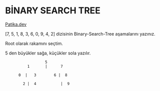 # BİNARY SEARCH TREE 

[Patika.dev](https://www.patika.dev/tr)

[7, 5, 1, 8, 3, 6, 0, 9, 4, 2] dizisinin Binary-Search-Tree aşamalarını yazınız.

Root olarak  rakamını seçtim.

5 den büyükler sağa, küçükler sola yazılır.

                      5
              1       |      7   
          
          0  |   3        6 |  8 
         
            2 |  4           |  9            
